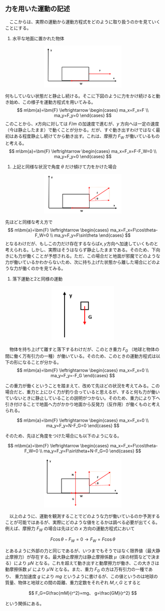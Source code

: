 
## 力を用いた運動の記述

　ここからは、実際の運動から運動方程式をどのように取り扱うのかを見ていくことにする。

1. 水平な地面に置かれた物体

<p align="center">
    <img width="50%" src="images/translational_motion.png">
</p>

何もしていない状態だと静止し続ける。そこに下図のように力をかけ続けると動き始め、この様子を運動方程式を用いてみる。
$$
    m\bm{a}=\bm{F}
    \leftrightarrow
    \begin{cases}
        ma_x=F_x=F \\
        ma_y=F_y=0
    \end{cases}
$$
このことから、$x$方向に対しては $F/m$ の加速度で進むが、$y$ 方向へは一定の速度（今は静止したまま）で動くことが分かる。だが、すぐ動き出すわけではなく最初はある程度静止し続けてから動き出す。これは、摩擦力 $F_W$ が働いているものと考える。
$$
    m\bm{a}=\bm{F}
    \leftrightarrow
    \begin{cases}
        ma_x=F_x=F-F_W=0 \\
        ma_y=F_y=0
    \end{cases}
$$

1. 上記と同様な状況で角度 $\theta$ だけ傾けて力をかけた場合

<p align="center">
    <img width="50%" src="images/translational_motion_theta.png">
</p>

先ほどと同様な考え方で
$$
    m\bm{a}=\bm{F}
    \leftrightarrow
    \begin{cases}
        ma_x=F_x=F\cos\theta-F_W=0 \\
        ma_y=F_y=F\sin\theta
    \end{cases}
$$
となるわけだが、もしこの力だけ存在するならば$x,y$方向へ加速していくものと考えられる。しかし、実際はそうはならず静止したままである。そのため、下向きにも力が働くことが予想される。ただ、この場合だと地面が邪魔でどのような力が働いているかわからないため、次に持ち上げた状態から離した場合にどのような力が働くのかを見てみる。

1. 落下運動と2と同様の運動

<p align="center">
    <img width="40%" src="images/falling_motion.png">
</p>

　物体を持ち上げて離すと落下するわけだが、このとき重力 $F_G$ （地球と物体の間に働く万有引力の一種）が働いている。そのため、このときの運動方程式は以下の形になることが分かる。
$$
    m\bm{a}=\bm{F}
    \leftrightarrow
    \begin{cases}
        ma_x=F_x=0 \\
        ma_y=F_y=-F_G
    \end{cases}
$$

この重力が働くということを踏まえて、改めて先ほどの状況を考えてみる。この場合だと、重力と上にひく力が釣り合っていると思えるが、すると何も力が働いていないときに静止していることの説明がつかない。そのため、重力により下へ引き付けることで地面へ力がかかり地面から反発力（反作用）が働くものと考えられる。

$$
m\bm{a}=\bm{F}
\leftrightarrow
\begin{cases}
    ma_x=F_x=0 \\
    ma_y=F_y=N-F_G=0
\end{cases}
$$

そのため、先ほど角度をつけた場合にも以下のようになる。


$$
    m\bm{a}=\bm{F}
    \leftrightarrow
    \begin{cases}
        ma_x=F_x=F\cos\theta-F_W=0 \\
        ma_y=F_y=F\sin\theta+N-F_G=0
    \end{cases}
$$

<p align="center">
    <img width="50%" src="images/translational_motion_theta2.png">
</p>

　以上のように、運動を観測することでどのような力が働いているのか予測することが可能ではあるが、実際にどのような値をとるかは調べる必要が出てくる。例えば、摩擦力 $F_W$ の場合は先ほどの $x$ 方向の運動方程式において

$$
    F\cos\theta-F_W=0
    \rightarrow
    F_W=F\cos\theta
$$

とあるように外部の力と同じであるが、いつまでもそうではなく限界値（最大静止摩擦力）が存在する。最大静止摩擦力は静止摩擦係数 $\mu$（床の材質などで決まる）により $\mu N$ となる。これを超えて動き出すと動摩擦力が働き、この大きさは動摩擦係数 $\mu'$ により $\mu' N$ となる。また、重力 $F_G$ の方は万有引力の一種であり、
重力加速度 $g$ により $mg$ というように書けるが、この値というのは地球の質量、物体と地球との間の距離、重力定数をそれぞれ $M,r,G$ とすると

$$
    F_G=G\frac{mM}{r^2}=mg、
    g=\frac{GM}{r^2}
$$

という関係にある。